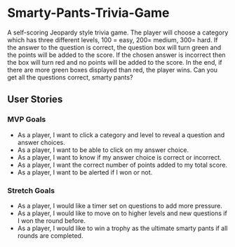 # Smarty-Pants-Trivia-Game

A self-scoring Jeopardy style trivia game. The player will choose a category which has three different levels, 100 = easy, 200= medium, 300= hard. If the answer to the question is correct, the question box will turn green and the points will be added to the score. If the chosen answer is incorrect then the box will turn red and no points will be added to the score. In the end, if there are more green boxes displayed than red, the player wins. Can you get all the questions correct, smarty pants?


## User Stories

### MVP Goals
- As a player, I want to click a category and level to reveal a question and answer choices.
- As a player, I want to be able to click on my answer choice.
- As a player, I want to know if my answer choice is correct or incorrect.
- As a player, I want the correct number of points added to my total score.
- As a player, I want to be alerted if I won or not.

### Stretch Goals
- As a player, I would like a timer set on questions to add more pressure.
- As a player, I would like to move on to higher levels and new questions if I won the round before.
-  As a player, I would like to win a trophy as the ultimate smarty pants if all rounds are completed.

